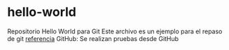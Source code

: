 # hello-world
Repositorio Hello World para Git
Este archivo es un ejemplo para el repaso de git
[referencia](https://www.w3schools.com/)
GitHub:
Se realizan pruebas desde GitHub
